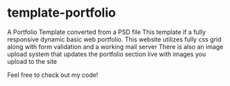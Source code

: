 # template-portfolio
A Portfolio Template converted from a PSD file
This template if a fully responsive dynamic basic web portfolio.
This website utilizes fully css grid along with form validation and a working mail server
There is also an image upload system that updates the portfolio section live with images you upload to the site

Feel free to check out my code!
